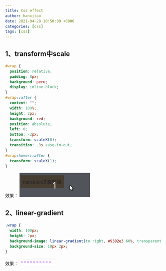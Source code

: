```yaml
---
title: Css effect
author: hanxitao
date: 2021-04-28 10:50:00 +0800
categories: [css]
tags: [css]
---
```

## 1、transform中scale
```css
#wrap {
  position: relative;
  padding: 8px;
  background: peru;
  display: inline-block;
}
#wrap::after {
  content: "";
  width: 100%;
  height: 2px;
  background: red;
  position: absolute;
  left: 0;
  bottom: -2px;
  transform: scaleX(0);
  transition: .3s ease-in-out;
}
#wrap:hover::after {
  transform: scaleX(1);
}
```
效果：
![](/assets/img/favicons/scale.gif)

## 2、linear-gradient
```css
.wrap {
  width: 100px;
  height: 2px;
  background-image: linear-gradient(to right, #9382e3 60%, transparent 60%);
  background-size: 10px 2px;
}
```
效果：
![](/assets/img/favicons/linear-gradient.png)